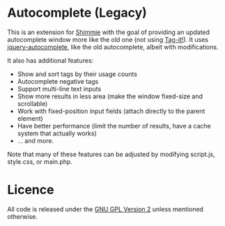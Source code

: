 # Autocomplete (Legacy)

This is an extension for [Shimmie](https://github.com/shish/shimmie2/) with the goal of providing an updated autocomplete window more like the old one (not using [Tag-it!](http://aehlke.github.io/tag-it/)). It uses [jquery-autocomplete](https://github.com/dyve/jquery-autocomplete), like the old autocomplete, albeit with modifications.

It also has additional features:
- Show and sort tags by their usage counts
- Autocomplete negative tags
- Support multi-line text inputs
- Show more results in less area (make the window fixed-size and scrollable)
- Work with fixed-position input fields (attach directly to the parent element)
- Have better performance (limit the number of results, have a cache system that actually works)
- ... and more.

Note that many of these features can be adjusted by modifying script.js, style.css, or main.php.

# Licence

All code is released under the [GNU GPL Version 2](http://www.gnu.org/licenses/gpl-2.0.html) unless mentioned otherwise.